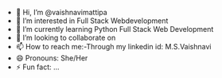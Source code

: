 - 👋 Hi, I’m @vaishnavimattipa
- 👀 I’m interested in Full Stack Webdevelopment
- 🌱 I’m currently learning Python Full Stack Web Development
- 💞️ I’m looking to collaborate on 
- 📫 How to reach me:-Through my linkedin id: M.S.Vaishnavi
- 😄 Pronouns: She/Her
- ⚡ Fun fact: ...

<!---
vaishnavimattipa/vaishnavimattipa is a ✨ special ✨ repository because its `README.md` (this file) appears on your GitHub profile.
You can click the Preview link to take a look at your changes.
--->
